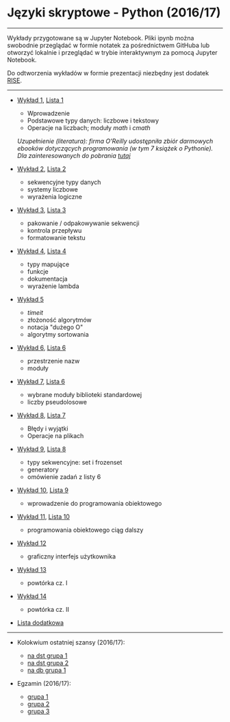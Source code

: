 # Języki skryptowe - Python (2016/17)

---

Wykłady przygotowane są w Jupyter Notebook.
Pliki ipynb można swobodnie przeglądać w formie notatek za pośrednictwem GitHuba
lub otworzyć lokalnie i przeglądać w trybie interaktywnym za pomocą Jupyter Notebook.

Do odtworzenia wykładów w formie prezentacji niezbędny jest
dodatek [RISE](https://github.com/damianavila/RISE).

---

*  [Wykład 1](docs/wyklady/js-python_w01.ipynb), [Lista 1](docs/listy/js-python_l01.md)

    * Wprowadzenie
    * Podstawowe typy danych: liczbowe i tekstowy
    * Operacje na liczbach; moduły *math* i *cmath*

    *Uzupełnienie (literatura): firma O'Reilly udostępniła zbiór darmowych ebooków
    dotyczących programowania (w tym 7 książek o Pythonie). Dla zainteresowanych do pobrania [tutaj](http://www.oreilly.com/programming/free/)*

* [Wykład 2](docs/wyklady/js-python_w02.ipynb), [Lista 2](docs/listy/js-python_l02.md)

    * sekwencyjne typy danych
    * systemy liczbowe
    * wyrażenia logiczne

* [Wykład 3](docs/wyklady/js-python_w03.ipynb),  [Lista 3](docs/listy/js-python_l03.md)

    * pakowanie / odpakowywanie sekwencji
    * kontrola przepływu
    * formatowanie tekstu

* [Wykład 4](docs/wyklady/js-python_w04.ipynb), [Lista 4](docs/listy/js-python_l04.md)

    * typy mapujące
    * funkcje
    * dokumentacja
    * wyrażenie lambda

*  [Wykład 5](docs/wyklady/js-python_w05.ipynb)

    * *timeit*
    * złożoność algorytmów
    * notacja "dużego O"
    * algorytmy sortowania

* [Wykład 6](docs/wyklady/js-python_w06.ipynb),  [Lista 6](docs/listy/js-python_l05.md)

    * przestrzenie nazw
    * moduły

*  [Wykład 7](docs/wyklady/js-python_w07.ipynb), [Lista 6](docs/listy/js-python_l06.md)

    * wybrane moduły biblioteki standardowej
    * liczby pseudolosowe

* [Wykład 8](docs/wyklady/js-python_w08.ipynb), [Lista 7](docs/listy/js-python_l07.md)

    * Błędy i wyjątki
    * Operacje na plikach

* [Wykład 9](docs/wyklady/js-python_w09.ipynb),  [Lista 8](docs/listy/js-python_l08.md)

    * typy sekwencyjne: set i frozenset
    * generatory
    * omówienie zadań z listy 6

*  [Wykład 10](docs/wyklady/js-python_w10.ipynb), [Lista 9](docs/listy/js-python_l09.md)

    * wprowadzenie do programowania obiektowego

* [Wykład 11](docs/wyklady/js-python_w11.ipynb), [Lista 10](docs/listy/js-python_l10.md)

    * programowania obiektowego ciąg dalszy

* [Wykład 12](docs/wyklady/js-python_w12.ipynb)

    * graficzny interfejs użytkownika

* [Wykład 13](http://tomaszgolan.github.io/reveal_talks/html/js-python_w13.html)
    * powtórka cz. I

* [Wykład 14](http://tomaszgolan.github.io/reveal_talks/html/js-python_w14.html)
    * powtórka cz. II

* [Lista dodatkowa](docs/listy/js-python_l11.md)

---

* Kolokwium ostatniej szansy (2016/17):

	* [na dst grupa 1](docs/egzaminy/2016_kolona3_01.md)
	* [na dst grupa 2](docs/egzaminy/2016_kolona3_02.md)
	* [na db grupa 1](docs/egzaminy/2016_kolona4_01.md)

* Egzamin (2016/17):

	* [grupa 1](docs/egzaminy/2016_egz_01.md)
	* [grupa 2](docs/egzaminy/2016_egz_02.md)
	* [grupa 3](docs/egzaminy/2016_egz_03.md)